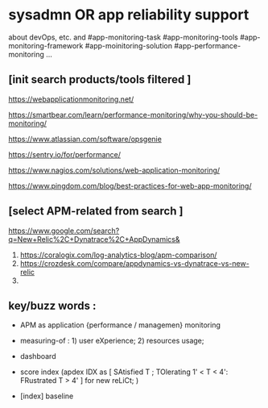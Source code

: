 # sysadmn OR app reliability support 

about devOps, etc. and #app-monitoring-task #app-monitoring-tools #app-monitoring-framework #app-moinitoring-solution #app-performance-monitoring ... 


## [init search products/tools filtered ]

https://webapplicationmonitoring.net/

https://smartbear.com/learn/performance-monitoring/why-you-should-be-monitoring/

https://www.atlassian.com/software/opsgenie

https://sentry.io/for/performance/

https://www.nagios.com/solutions/web-application-monitoring/

https://www.pingdom.com/blog/best-practices-for-web-app-monitoring/

## [select APM-related from search ] 
https://www.google.com/search?q=New+Relic%2C+Dynatrace%2C+AppDynamics&

1. https://coralogix.com/log-analytics-blog/apm-comparison/
2. https://crozdesk.com/compare/appdynamics-vs-dynatrace-vs-new-relic
3. 

## key/buzz words : 
- APM as application {performance / managemen} monitoring 

- measuring-of : 1) user eXperience; 2) resources usage; 

- dashboard 

- score index (apdex IDX as [ SAtisfied T ; TOlerating 1' < T < 4': FRustrated T > 4' ] for new reLiCt; )

- [index] baseline 
